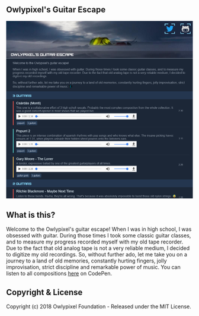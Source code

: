 ## Owlypixel's Guitar Escape
![site screenshot](https://github.com/owlypixel/Guitar_escape/raw/master/images/screenshot.png)

## What is this?
Welcome to the Owlypixel's guitar escape!
When I was in high school, I was obsessed with guitar. During those times I took some classic guitar classes, and to measure my progress recorded myself with my old tape recorder. Due to the fact that old analog tape is not a very reliable medium, I decided to digitize my old recordings.
So, without further ado, let me take you on a journey to a land of old memories, constantly hurting fingers, jolly improvisation, strict discipline and remarkable power of music.
You can listen to all compositions [here](https://codepen.io/owlypixel/project/full/AprkOz/) on CodePen. 

## Copyright & License

Copyright (c) 2018 Owlypixel Foundation - Released under the MIT License.
